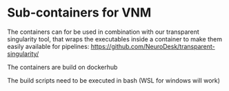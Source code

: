 # Sub-containers for VNM

The containers can for be used in combination with our transparent singularity tool, that wraps the executables inside a container to make them easily available for pipelines:
https://github.com/NeuroDesk/transparent-singularity/

The containers are build on dockerhub

The build scripts need to be executed in bash (WSL for windows will work)
